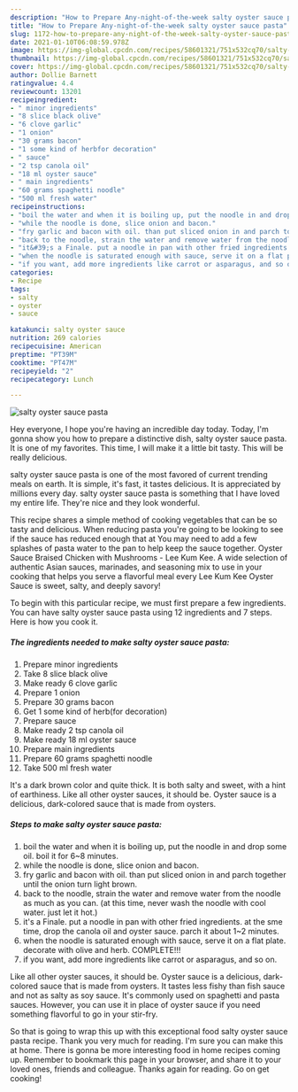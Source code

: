 ```yaml
---
description: "How to Prepare Any-night-of-the-week salty oyster sauce pasta"
title: "How to Prepare Any-night-of-the-week salty oyster sauce pasta"
slug: 1172-how-to-prepare-any-night-of-the-week-salty-oyster-sauce-pasta
date: 2021-01-10T06:08:59.978Z
image: https://img-global.cpcdn.com/recipes/58601321/751x532cq70/salty-oyster-sauce-pasta-recipe-main-photo.jpg
thumbnail: https://img-global.cpcdn.com/recipes/58601321/751x532cq70/salty-oyster-sauce-pasta-recipe-main-photo.jpg
cover: https://img-global.cpcdn.com/recipes/58601321/751x532cq70/salty-oyster-sauce-pasta-recipe-main-photo.jpg
author: Dollie Barnett
ratingvalue: 4.4
reviewcount: 13201
recipeingredient:
- " minor ingredients"
- "8 slice black olive"
- "6 clove garlic"
- "1 onion"
- "30 grams bacon"
- "1 some kind of herbfor decoration"
- " sauce"
- "2 tsp canola oil"
- "18 ml oyster sauce"
- " main ingredients"
- "60 grams spaghetti noodle"
- "500 ml fresh water"
recipeinstructions:
- "boil the water and when it is boiling up, put the noodle in and drop some oil. boil it for 6~8 minutes."
- "while the noodle is done, slice onion and bacon."
- "fry garlic and bacon with oil. than put sliced onion in and parch together until the onion turn light brown."
- "back to the noodle, strain the water and remove water from the noodle as much as you can. (at this time, never wash the noodle with cool water. just let it hot.)"
- "it&#39;s a Finale. put a noodle in pan with other fried ingredients. at the sme time, drop the canola oil and oyster sauce. parch it about 1~2 minutes."
- "when the noodle is saturated enough with sauce, serve it on a flat plate. decorate with olive and herb. COMPLETE!!!"
- "if you want, add more ingredients like carrot or asparagus, and so on."
categories:
- Recipe
tags:
- salty
- oyster
- sauce

katakunci: salty oyster sauce 
nutrition: 269 calories
recipecuisine: American
preptime: "PT39M"
cooktime: "PT47M"
recipeyield: "2"
recipecategory: Lunch

---
```



![salty oyster sauce pasta](https://img-global.cpcdn.com/recipes/58601321/751x532cq70/salty-oyster-sauce-pasta-recipe-main-photo.jpg)

Hey everyone, I hope you're having an incredible day today. Today, I'm gonna show you how to prepare a distinctive dish, salty oyster sauce pasta. It is one of my favorites. This time, I will make it a little bit tasty. This will be really delicious.

salty oyster sauce pasta is one of the most favored of current trending meals on earth. It is simple, it's fast, it tastes delicious. It is appreciated by millions every day. salty oyster sauce pasta is something that I have loved my entire life. They're nice and they look wonderful.

This recipe shares a simple method of cooking vegetables that can be so tasty and delicious. When reducing pasta you&#39;re going to be looking to see if the sauce has reduced enough that at You may need to add a few splashes of pasta water to the pan to help keep the sauce together. Oyster Sauce Braised Chicken with Mushrooms - Lee Kum Kee. A wide selection of authentic Asian sauces, marinades, and seasoning mix to use in your cooking that helps you serve a flavorful meal every Lee Kum Kee Oyster Sauce is sweet, salty, and deeply savory!


To begin with this particular recipe, we must first prepare a few ingredients. You can have salty oyster sauce pasta using 12 ingredients and 7 steps. Here is how you cook it.

<!--inarticleads1-->

##### The ingredients needed to make salty oyster sauce pasta:

1. Prepare  minor ingredients
1. Take 8 slice black olive
1. Make ready 6 clove garlic
1. Prepare 1 onion
1. Prepare 30 grams bacon
1. Get 1 some kind of herb(for decoration)
1. Prepare  sauce
1. Make ready 2 tsp canola oil
1. Make ready 18 ml oyster sauce
1. Prepare  main ingredients
1. Prepare 60 grams spaghetti noodle
1. Take 500 ml fresh water


It&#39;s a dark brown color and quite thick. It is both salty and sweet, with a hint of earthiness. Like all other oyster sauces, it should be. Oyster sauce is a delicious, dark-colored sauce that is made from oysters. 

<!--inarticleads2-->

##### Steps to make salty oyster sauce pasta:

1. boil the water and when it is boiling up, put the noodle in and drop some oil. boil it for 6~8 minutes.
1. while the noodle is done, slice onion and bacon.
1. fry garlic and bacon with oil. than put sliced onion in and parch together until the onion turn light brown.
1. back to the noodle, strain the water and remove water from the noodle as much as you can. (at this time, never wash the noodle with cool water. just let it hot.)
1. it&#39;s a Finale. put a noodle in pan with other fried ingredients. at the sme time, drop the canola oil and oyster sauce. parch it about 1~2 minutes.
1. when the noodle is saturated enough with sauce, serve it on a flat plate. decorate with olive and herb. COMPLETE!!!
1. if you want, add more ingredients like carrot or asparagus, and so on.


Like all other oyster sauces, it should be. Oyster sauce is a delicious, dark-colored sauce that is made from oysters. It tastes less fishy than fish sauce and not as salty as soy sauce. It&#39;s commonly used on spaghetti and pasta sauces. However, you can use it in place of oyster sauce if you need something flavorful to go in your stir-fry. 

So that is going to wrap this up with this exceptional food salty oyster sauce pasta recipe. Thank you very much for reading. I'm sure you can make this at home. There is gonna be more interesting food in home recipes coming up. Remember to bookmark this page in your browser, and share it to your loved ones, friends and colleague. Thanks again for reading. Go on get cooking!
